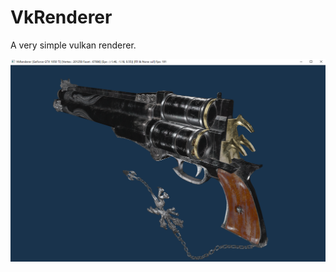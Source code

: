# VkRenderer

A very simple vulkan renderer.

![](https://github.com/BlauHimmel/VkRenderer/blob/master/Screenshot/Cerberus.png)
